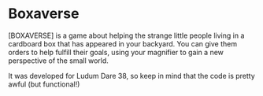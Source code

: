 # Boxaverse

[BOXAVERSE] is a game about helping the strange little people living in a cardboard box that has appeared in your backyard. You can give them orders to help fulfill their goals, using your magnifier to gain a new perspective of the small world.

It was developed for Ludum Dare 38, so keep in mind that the code is pretty awful (but functional!)

